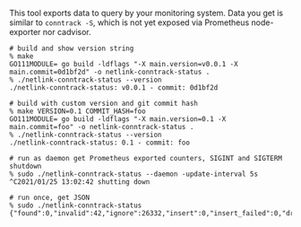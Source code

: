 This tool exports data to query by your monitoring system.
Data you get is similar to `conntrack -S`, which is not yet exposed
via Prometheus node-exporter nor cadvisor.


```
# build and show version string
% make
GO111MODULE= go build -ldflags "-X main.version=v0.0.1 -X main.commit=0d1bf2d" -o netlink-conntrack-status .
% ./netlink-conntrack-status --version
./netlink-conntrack-status: v0.0.1 - commit: 0d1bf2d

# build with custom version and git commit hash
% make VERSION=0.1 COMMIT_HASH=foo
GO111MODULE= go build -ldflags "-X main.version=0.1 -X
main.commit=foo" -o netlink-conntrack-status .
% ./netlink-conntrack-status --version
./netlink-conntrack-status: 0.1 - commit: foo

# run as daemon get Prometheus exported counters, SIGINT and SIGTERM shutdown
% sudo ./netlink-conntrack-status --daemon -update-interval 5s
^C2021/01/25 13:02:42 shutting down

# run once, get JSON
% sudo ./netlink-conntrack-status
{"found":0,"invalid":42,"ignore":26332,"insert":0,"insert_failed":0,"drop":0,"early_drop":0,"error":0,"search_restart":187}
```
